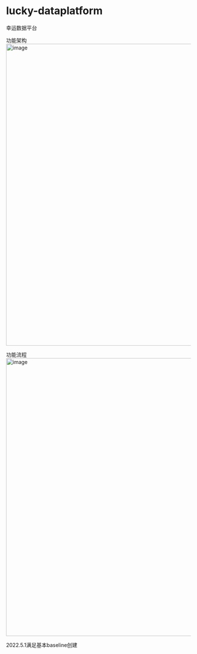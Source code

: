 # lucky-dataplatform
幸运数据平台

功能架构
<img width="821" alt="image" src="https://user-images.githubusercontent.com/42957375/162609199-feae85e0-e512-4f92-812e-40cbc07e79a8.png">


功能流程
<img width="756" alt="image" src="https://user-images.githubusercontent.com/42957375/162609238-c27e4f3c-37c6-41a4-917c-779f94d60637.png">





2022.5.1满足基本baseline创建
